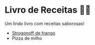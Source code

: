 # Livro de Receitas 👨‍🍳

Um lindo livro com receitas saborosas!

- [Strogonoff de frango](./receitas/strogonoff.md)
- Pizza de milho